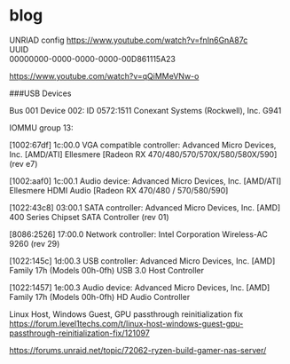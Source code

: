 # blog

UNRIAD config
https://www.youtube.com/watch?v=fnIn6GnA87c  
UUID  
00000000-0000-0000-0000-00D861115A23  



https://www.youtube.com/watch?v=qQiMMeVNw-o  


###USB Devices  

Bus 001 Device 002:	ID 0572:1511 Conexant Systems (Rockwell), Inc. G941  

IOMMU group 13:	

[1002:67df] 1c:00.0 VGA compatible controller: Advanced Micro Devices, Inc. [AMD/ATI] Ellesmere [Radeon RX 470/480/570/570X/580/580X/590] (rev e7)  
	
[1002:aaf0] 1c:00.1 Audio device: Advanced Micro Devices, Inc. [AMD/ATI] Ellesmere HDMI Audio [Radeon RX 470/480 / 570/580/590]  

[1022:43c8] 03:00.1 SATA controller: Advanced Micro Devices, Inc. [AMD] 400 Series Chipset SATA Controller (rev 01)

[8086:2526] 17:00.0 Network controller: Intel Corporation Wireless-AC 9260 (rev 29)

[1022:145c] 1d:00.3 USB controller: Advanced Micro Devices, Inc. [AMD] Family 17h (Models 00h-0fh) USB 3.0 Host Controller

[1022:1457] 1e:00.3 Audio device: Advanced Micro Devices, Inc. [AMD] Family 17h (Models 00h-0fh) HD Audio Controller


Linux Host, Windows Guest, GPU passthrough reinitialization fix  
https://forum.level1techs.com/t/linux-host-windows-guest-gpu-passthrough-reinitialization-fix/121097


https://forums.unraid.net/topic/72062-ryzen-build-gamer-nas-server/
